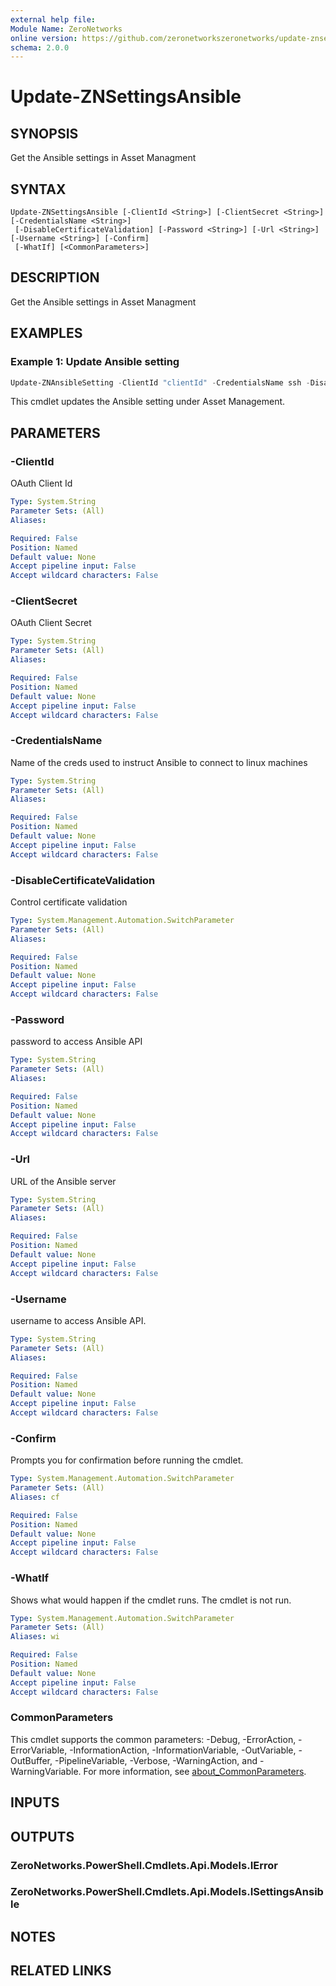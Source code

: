 ```yaml
---
external help file:
Module Name: ZeroNetworks
online version: https://github.com/zeronetworkszeronetworks/update-znsettingsansible
schema: 2.0.0
---
```


# Update-ZNSettingsAnsible

## SYNOPSIS
Get the Ansible settings in Asset Managment

## SYNTAX

```
Update-ZNSettingsAnsible [-ClientId <String>] [-ClientSecret <String>] [-CredentialsName <String>]
 [-DisableCertificateValidation] [-Password <String>] [-Url <String>] [-Username <String>] [-Confirm]
 [-WhatIf] [<CommonParameters>]
```

## DESCRIPTION
Get the Ansible settings in Asset Managment

## EXAMPLES

### Example 1: Update Ansible setting
```powershell
Update-ZNAnsibleSetting -ClientId "clientId" -CredentialsName ssh -DisableCertificateValidation:$false -Password "password" -Url "https:1.2.3.4" -Username "ZNAccess"
```

This cmdlet updates the Ansible setting under Asset Management.

## PARAMETERS

### -ClientId
OAuth Client Id

```yaml
Type: System.String
Parameter Sets: (All)
Aliases:

Required: False
Position: Named
Default value: None
Accept pipeline input: False
Accept wildcard characters: False
```

### -ClientSecret
OAuth Client Secret

```yaml
Type: System.String
Parameter Sets: (All)
Aliases:

Required: False
Position: Named
Default value: None
Accept pipeline input: False
Accept wildcard characters: False
```

### -CredentialsName
Name of the creds used to instruct Ansible to connect to linux machines

```yaml
Type: System.String
Parameter Sets: (All)
Aliases:

Required: False
Position: Named
Default value: None
Accept pipeline input: False
Accept wildcard characters: False
```

### -DisableCertificateValidation
Control certificate validation

```yaml
Type: System.Management.Automation.SwitchParameter
Parameter Sets: (All)
Aliases:

Required: False
Position: Named
Default value: None
Accept pipeline input: False
Accept wildcard characters: False
```

### -Password
password to access Ansible API

```yaml
Type: System.String
Parameter Sets: (All)
Aliases:

Required: False
Position: Named
Default value: None
Accept pipeline input: False
Accept wildcard characters: False
```

### -Url
URL of the Ansible server

```yaml
Type: System.String
Parameter Sets: (All)
Aliases:

Required: False
Position: Named
Default value: None
Accept pipeline input: False
Accept wildcard characters: False
```

### -Username
username to access Ansible API.

```yaml
Type: System.String
Parameter Sets: (All)
Aliases:

Required: False
Position: Named
Default value: None
Accept pipeline input: False
Accept wildcard characters: False
```

### -Confirm
Prompts you for confirmation before running the cmdlet.

```yaml
Type: System.Management.Automation.SwitchParameter
Parameter Sets: (All)
Aliases: cf

Required: False
Position: Named
Default value: None
Accept pipeline input: False
Accept wildcard characters: False
```

### -WhatIf
Shows what would happen if the cmdlet runs.
The cmdlet is not run.

```yaml
Type: System.Management.Automation.SwitchParameter
Parameter Sets: (All)
Aliases: wi

Required: False
Position: Named
Default value: None
Accept pipeline input: False
Accept wildcard characters: False
```

### CommonParameters
This cmdlet supports the common parameters: -Debug, -ErrorAction, -ErrorVariable, -InformationAction, -InformationVariable, -OutVariable, -OutBuffer, -PipelineVariable, -Verbose, -WarningAction, and -WarningVariable. For more information, see [about_CommonParameters](http://go.microsoft.com/fwlink/?LinkID=113216).

## INPUTS

## OUTPUTS

### ZeroNetworks.PowerShell.Cmdlets.Api.Models.IError

### ZeroNetworks.PowerShell.Cmdlets.Api.Models.ISettingsAnsible

## NOTES

## RELATED LINKS

